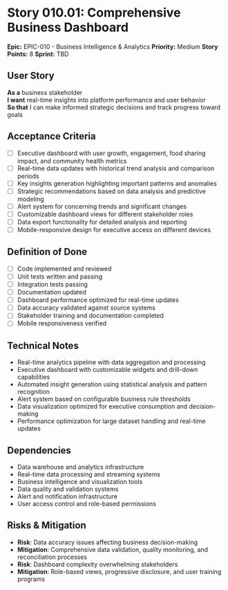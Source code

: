 # Story 010.01: Comprehensive Business Dashboard

**Epic:** EPIC-010 - Business Intelligence & Analytics
**Priority:** Medium
**Story Points:** 8
**Sprint:** TBD

## User Story
**As a** business stakeholder  
**I want** real-time insights into platform performance and user behavior  
**So that** I can make informed strategic decisions and track progress toward goals  

## Acceptance Criteria
- [ ] Executive dashboard with user growth, engagement, food sharing impact, and community health metrics
- [ ] Real-time data updates with historical trend analysis and comparison periods
- [ ] Key insights generation highlighting important patterns and anomalies
- [ ] Strategic recommendations based on data analysis and predictive modeling
- [ ] Alert system for concerning trends and significant changes
- [ ] Customizable dashboard views for different stakeholder roles
- [ ] Data export functionality for detailed analysis and reporting
- [ ] Mobile-responsive design for executive access on different devices

## Definition of Done
- [ ] Code implemented and reviewed
- [ ] Unit tests written and passing
- [ ] Integration tests passing
- [ ] Documentation updated
- [ ] Dashboard performance optimized for real-time updates
- [ ] Data accuracy validated against source systems
- [ ] Stakeholder training and documentation completed
- [ ] Mobile responsiveness verified

## Technical Notes
- Real-time analytics pipeline with data aggregation and processing
- Executive dashboard with customizable widgets and drill-down capabilities
- Automated insight generation using statistical analysis and pattern recognition
- Alert system based on configurable business rule thresholds
- Data visualization optimized for executive consumption and decision-making
- Performance optimization for large dataset handling and real-time updates

## Dependencies
- Data warehouse and analytics infrastructure
- Real-time data processing and streaming systems
- Business intelligence and visualization tools
- Data quality and validation systems
- Alert and notification infrastructure
- User access control and role-based permissions

## Risks & Mitigation
- **Risk**: Data accuracy issues affecting business decision-making
- **Mitigation**: Comprehensive data validation, quality monitoring, and reconciliation processes
- **Risk**: Dashboard complexity overwhelming stakeholders
- **Mitigation**: Role-based views, progressive disclosure, and user training programs